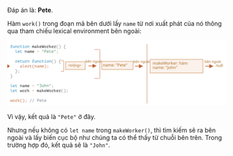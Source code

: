Đáp án là: **Pete**.

Hàm `work()` trong đoạn mã bên dưới lấy `name` từ nơi xuất phát của nó thông qua tham chiếu lexical environment bên ngoài:

![](lexenv-nested-work.svg)

Vì vậy, kết quả là `"Pete"` ở đây.

Nhưng nếu không có `let name` trong `makeWorker()`, thì tìm kiếm sẽ ra bên ngoài và lấy biến cục bộ như chúng ta có thể thấy từ chuỗi bên trên. Trong trường hợp đó, kết quả sẽ là `"John"`.
